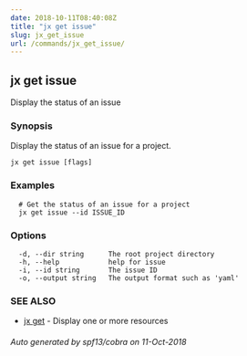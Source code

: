 ```yaml
---
date: 2018-10-11T08:40:08Z
title: "jx get issue"
slug: jx_get_issue
url: /commands/jx_get_issue/
---
```

## jx get issue

Display the status of an issue

### Synopsis

Display the status of an issue for a project.

```
jx get issue [flags]
```

### Examples

```
  # Get the status of an issue for a project
  jx get issue --id ISSUE_ID
```

### Options

```
  -d, --dir string      The root project directory
  -h, --help            help for issue
  -i, --id string       The issue ID
  -o, --output string   The output format such as 'yaml'
```

### SEE ALSO

* [jx get](/commands/jx_get/)	 - Display one or more resources

###### Auto generated by spf13/cobra on 11-Oct-2018
